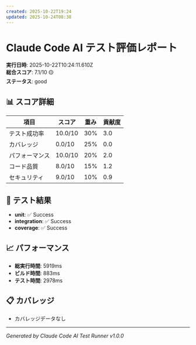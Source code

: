 ```yaml
---
created: 2025-10-22T19:24
updated: 2025-10-24T08:38
---
```

# Claude Code AI テスト評価レポート

**実行日時**: 2025-10-22T10:24:11.610Z  
**総合スコア**: 7.1/10 🟡  
**ステータス**: good

## 📊 スコア詳細

| 項目 | スコア | 重み | 貢献度 |
|-----|--------|------|--------|
| テスト成功率 | 10.0/10 | 30% | 3.0 |
| カバレッジ | 0.0/10 | 25% | 0.0 |
| パフォーマンス | 10.0/10 | 20% | 2.0 |
| コード品質 | 8.0/10 | 15% | 1.2 |
| セキュリティ | 9.0/10 | 10% | 0.9 |

## 🧪 テスト結果

- **unit**: ✅ Success
- **integration**: ✅ Success
- **coverage**: ✅ Success

## 📈 パフォーマンス

- **総実行時間**: 5919ms
- **ビルド時間**: 883ms
- **テスト時間**: 2978ms

## 📋 カバレッジ

- カバレッジデータなし

---
*Generated by Claude Code AI Test Runner v1.0.0*

